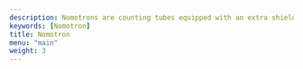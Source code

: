 ```yaml
---
description: Nomotrons are counting tubes equipped with an extra shield that restricts visibility to the stable cathode positions. These stable positions are typically labeled with their corresponding numeric values for easier interpretation. Essentially, Nomotrons are Dekatrons specifically optimized for better human readability.
keywords: [Nomotron]
title: Nomotron
menu: "main"
weight: 3
---
```

